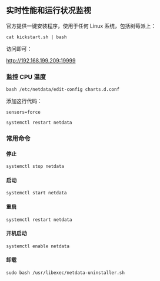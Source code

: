 
## 实时性能和运行状况监视

官方提供一键安装程序，使用于任何 Linux 系统，包括树莓派上：

```shell
cat kickstart.sh | bash
```

访问即可：

http://192.168.199.209:19999

### 监控 CPU 温度

```shell
bash /etc/netdata/edit-config charts.d.conf
```

添加这行代码：

```shell
sensors=force
```

```shell
systemctl restart netdata
```

### 常用命令

#### 停止

```shell
systemctl stop netdata 
```
#### 启动

```shell
systemctl start netdata 
```

#### 重启

```shell
systemctl restart netdata 
```

#### 开机启动 
```shell
systemctl enable netdata
```

#### 卸载

```shell
sudo bash /usr/libexec/netdata-uninstaller.sh
```
